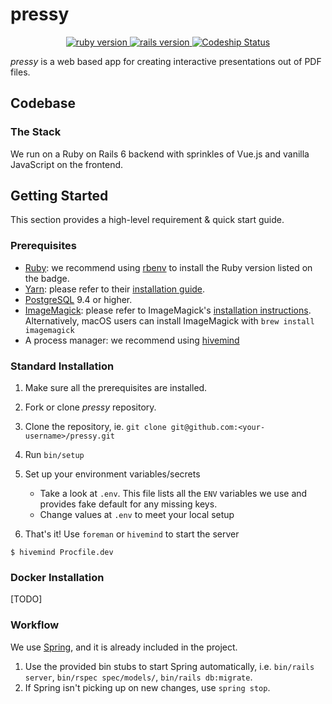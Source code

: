 # pressy

<p align="center">
    <a href="https://www.ruby-lang.org/en/">
    <img src="https://img.shields.io/badge/Ruby-v2.6.3-green.svg" alt="ruby version">
  </a>
  <a href="http://rubyonrails.org/">
    <img src="https://img.shields.io/badge/Rails-v6.0.1-brightgreen.svg" alt="rails version">
  </a>
  <a href="">
    <img src="https://app.codeship.com/projects/a34eb3f0-eac2-0137-833d-22ee8611456c/status?branch=master" alt="Codeship Status">
  </a>
</p>

*pressy* is a web based app for creating interactive presentations out of PDF files.

## Codebase

### The Stack

We run on a Ruby on Rails 6 backend with sprinkles of Vue.js and vanilla JavaScript on the frontend.

## Getting Started

This section provides a high-level requirement & quick start guide.

### Prerequisites

- [Ruby](https://www.ruby-lang.org/en/): we recommend using [rbenv](https://github.com/rbenv/rbenv) to install the Ruby version listed on the badge.
- [Yarn](https://yarnpkg.com/): please refer to their [installation guide](https://yarnpkg.com/en/docs/install).
- [PostgreSQL](https://www.postgresql.org/) 9.4 or higher.
- [ImageMagick](https://imagemagick.org/): please refer to ImageMagick's [installation instructions](https://imagemagick.org/script/download.php). Alternatively, macOS users can install ImageMagick with `brew install imagemagick`
- A process manager: we recommend using [hivemind](https://github.com/DarthSim/hivemind)

### Standard Installation

1. Make sure all the prerequisites are installed.
1. Fork or clone *pressy* repository.
1. Clone the repository, ie. `git clone git@github.com:<your-username>/pressy.git`
1. Run `bin/setup`
1. Set up your environment variables/secrets

    - Take a look at `.env`. This file lists all the `ENV` variables we use and provides fake default for any missing keys.
    - Change values at `.env` to meet your local setup

1. That's it! Use `foreman` or `hivemind` to start the server
```
$ hivemind Procfile.dev
```

### Docker Installation

[TODO]

### Workflow

We use [Spring](https://github.com/rails/spring), and it is already included in the project.

1. Use the provided bin stubs to start Spring automatically, i.e. `bin/rails server`, `bin/rspec spec/models/`, `bin/rails db:migrate`.
1. If Spring isn't picking up on new changes, use `spring stop`.
